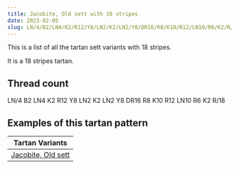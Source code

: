 ```yaml
---
title: Jacobite, Old sett with 18 stripes
date: 2023-02-05
slug: LN/4/B2/LN4/K2/R12/Y8/LN2/K2/LN2/Y8/DR16/R8/K10/R12/LN10/R6/K2/R/18
---
```

This is a list of all the tartan sett variants with 18 stripes.

It is a 18 stripes tartan.


## Thread count
LN/4 B2 LN4 K2 R12 Y8 LN2 K2 LN2 Y8 DR16 R8 K10 R12 LN10 R6 K2 R/18

## Examples of this tartan pattern

| Tartan Variants |
|---------------|
| [Jacobite, Old sett](/variants/ln/4/b2/ln4/k2/r12/y8/ln2/k2/ln2/y8/dr16/r8/k10/r12/ln10/r6/k2/r/18-b5480b0-dr401000-k000000-lne0e0e0-rc00000-yf0c000)||
